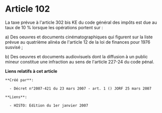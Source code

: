 # Article 102

La taxe prévue à l'article 302 bis KE du code général des impôts est due au taux de 10 % lorsque les opérations portent sur :

a) Des oeuvres et documents cinématographiques qui figurent sur la liste prévue au quatrième alinéa de l'article 12 de la loi
de finances pour 1976 susvisé ;

b) Des oeuvres et documents audiovisuels dont la diffusion à un public mineur constitue une infraction au sens de l'article
227-24 du code pénal.

**Liens relatifs à cet article**

	**Créé par**:

	  - Décret n°2007-421 du 23 mars 2007 - art. 1 () JORF 25 mars 2007

	**Liens**:

	  - HISTO: Edition du 1er janvier 2007

